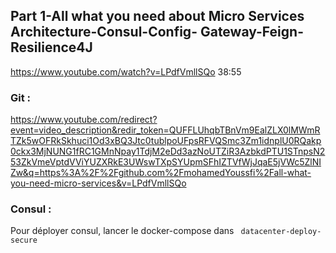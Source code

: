 ## Part 1-All what you need about Micro Services Architecture-Consul-Config- Gateway-Feign-Resilience4J

https://www.youtube.com/watch?v=LPdfVmllSQo 38:55


### Git :
https://www.youtube.com/redirect?event=video_description&redir_token=QUFFLUhqbTBnVm9EalZLX0lMWmRTZk5wOFRkSkhuci1Od3xBQ3Jtc0tublpoUFpsRFVQSmc3Zm1idnplU0RQakp0ckx3MjNUNG1fRC1GMnNpay1TdjM2eDd3azNoUTZiR3AzbkdPTU1STnpsN253ZkVmeVptdVViYUZXRkE3UWswTXpSYUpmSFhIZTVfWjJqaE5jVWc5ZlNIZw&q=https%3A%2F%2Fgithub.com%2FmohamedYoussfi%2Fall-what-you-need-micro-services&v=LPdfVmllSQo


### Consul :

Pour déployer consul, lancer le docker-compose dans `` datacenter-deploy-secure``